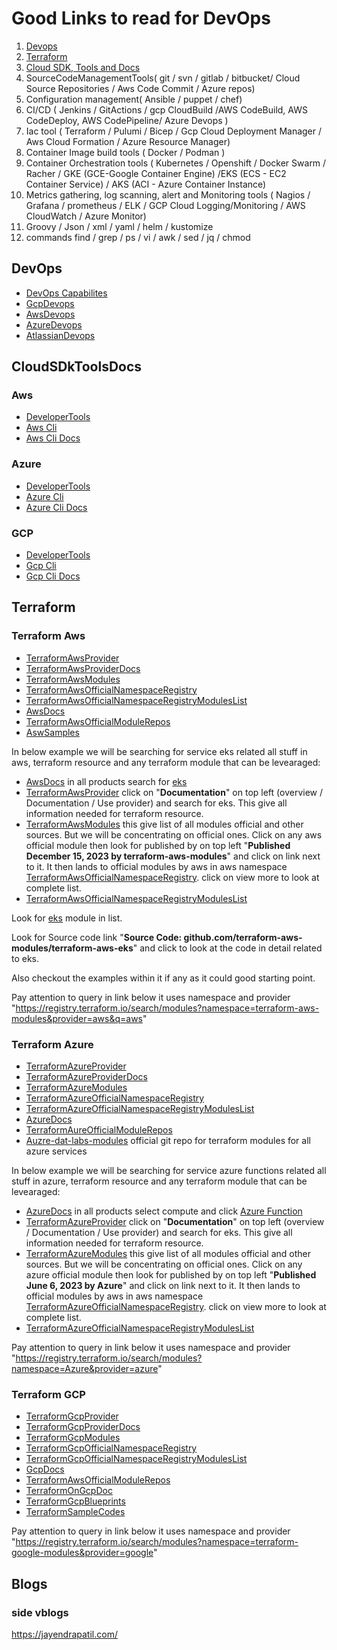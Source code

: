 # Good Links to read for DevOps
1. [Devops](#Devops)
2. [Terraform](#Terraform)
4. [Cloud SDK, Tools and Docs](#CloudSDkToolsDocs)
5. SourceCodeManagementTools( git / svn / gitlab / bitbucket/ Cloud Source Repositories / Aws Code Commit / Azure repos)
6. Configuration management( Ansible / puppet / chef)
7. CI/CD ( Jenkins / GitActions / gcp CloudBuild /AWS CodeBuild, AWS CodeDeploy, AWS CodePipeline/ Azure Devops )
8. Iac tool ( Terraform / Pulumi / Bicep / Gcp Cloud Deployment Manager / Aws Cloud Formation / Azure Resource Manager)
9. Container Image build tools  ( Docker / Podman )
10. Container Orchestration tools ( Kubernetes / Openshift / Docker Swarm / Racher / GKE (GCE-Google Container Engine) /EKS (ECS - EC2 Container Service) / AKS (ACI - Azure Container Instance)
11. Metrics gathering, log scanning, alert and Monitoring tools ( Nagios / Grafana / prometheus / ELK / GCP Cloud Logging/Monitoring / AWS CloudWatch / Azure Monitor) 
12. Groovy / Json / xml / yaml / helm / kustomize 
13. commands find / grep / ps / vi / awk / sed / jq / chmod 

## DevOps
- [DevOps Capabilites](https://dora.dev/devops-capabilities/technical/code-maintainability/)
- [GcpDevops](https://cloud.google.com/devops)
- [AwsDevops](https://aws.amazon.com/devops)
- [AzureDevops](https://azure.microsoft.com/en-us/resources/cloud-computing-dictionary/what-is-devops)
- [AtlassianDevops](https://www.atlassian.com/devops/what-is-devops/devops-culture)


## CloudSDkToolsDocs

### Aws
- [DeveloperTools](https://aws.amazon.com/developer/tools/)
- [Aws Cli](https://aws.amazon.com/cli/?pg=developertools)
- [Aws Cli Docs](https://docs.aws.amazon.com/cli/latest/userguide/welcome-resources.html)

### Azure
- [DeveloperTools](https://azure.microsoft.com/en-us/downloads/)
- [Azure Cli](https://learn.microsoft.com/en-us/cli/azure/install-azure-cli)
- [Azure Cli Docs](https://learn.microsoft.com/en-us/cli/azure/reference-index?view=azure-cli-latest)
  
### GCP
- [DeveloperTools](https://cloud.google.com/sdk?hl=en)
- [Gcp Cli](https://cloud.google.com/cli?hl=en)
- [Gcp Cli Docs](https://cloud.google.com/sdk/gcloud/reference)

  
## Terraform 

### Terraform Aws

- [TerraformAwsProvider](https://registry.terraform.io/providers/hashicorp/aws/latest)
- [TerraformAwsProviderDocs](https://registry.terraform.io/providers/hashicorp/aws/latest/docs)
- [TerraformAwsModules](https://registry.terraform.io/search/modules?provider=aws&q=aws)
- [TerraformAwsOfficialNamespaceRegistry](https://registry.terraform.io/namespaces/terraform-aws-modules)
- [TerraformAwsOfficialNamespaceRegistryModulesList](https://registry.terraform.io/search/modules?namespace=terraform-aws-modules&provider=aws&q=aws) 
- [AwsDocs](https://docs.aws.amazon.com/index.html)
- [TerraformAwsOfficialModuleRepos](https://github.com/terraform-aws-modules)
- [AswSamples](https://github.com/aws-samples)

In below example we will be searching for service eks related all stuff in aws, terraform resource and any terraform module that can be levearaged:
- [AwsDocs](https://docs.aws.amazon.com/index.html) in all products search for [eks](https://docs.aws.amazon.com/eks/?icmpid=docs_homepage_containers)
- [TerraformAwsProvider](https://registry.terraform.io/providers/hashicorp/aws/latest) click on "**Documentation**" on top left (overview / Documentation / Use provider) and search for eks. This give all information needed for terraform resource.
- [TerraformAwsModules](https://registry.terraform.io/search/modules?provider=aws&q=aws) this give list of all modules official and other sources. But we will be concentrating on official ones. Click on any aws official module then look for published by on top left "**Published   December 15, 2023 by terraform-aws-modules**" and click on link next to it. It then lands to official modules by aws in aws namespace  [TerraformAwsOfficialNamespaceRegistry](https://registry.terraform.io/namespaces/terraform-aws-modules). click on view more to look at complete list. 
- [TerraformAwsOfficialNamespaceRegistryModulesList](https://registry.terraform.io/search/modules?namespace=terraform-aws-modules&provider=aws&q=aws)
  
Look for [eks](https://registry.terraform.io/modules/terraform-aws-modules/eks/aws/latest) module in list.
  
Look for Source code link "**Source Code: github.com/terraform-aws-modules/terraform-aws-eks**" and click to look at the code in detail related to eks.

Also checkout the examples within it if any as it could good starting point.
 
Pay attention to query in link below it uses namespace and provider 
"https://registry.terraform.io/search/modules?namespace=terraform-aws-modules&provider=aws&q=aws"

### Terraform Azure

- [TerraformAzureProvider](https://registry.terraform.io/providers/hashicorp/azurerm/latest)
- [TerraformAzureProviderDocs](https://registry.terraform.io/providers/hashicorp/azurerm/latest/docs)
- [TerraformAzureModules](https://registry.terraform.io/browse/modules?provider=azure)
- [TerraformAzureOfficialNamespaceRegistry](https://registry.terraform.io/namespaces/Azure)
- [TerraformAzureOfficialNamespaceRegistryModulesList](https://registry.terraform.io/search/modules?namespace=Azure&provider=azure) 
- [AzureDocs](https://learn.microsoft.com/en-us/azure/?product=popular)
- [TerraformAureOfficialModuleRepos](https://github.com/Azure)
- [Auzre-dat-labs-modules](https://github.com/Azure/azure-data-labs-modules) official git repo for terraform modules for all azure services

In below example we will be searching for service azure functions related all stuff in azure, terraform resource and any terraform module that can be levearaged:
- [AzureDocs](https://learn.microsoft.com/en-us/azure/?product=popular) in all products select compute and click [Azure Function](https://learn.microsoft.com/en-us/azure/azure-functions/)
- [TerraformAzureProvider](https://registry.terraform.io/providers/hashicorp/azurerm/latest) click on "**Documentation**" on top left (overview / Documentation / Use provider) and search for eks. This give all information needed for terraform resource.
- [TerraformAzureModules](https://registry.terraform.io/browse/modules?provider=azure) this give list of all modules official and other sources. But we will be concentrating on official ones. Click on any azure official module then look for published by on top left "**Published June 6, 2023 by Azure**" and click on link next to it. It then lands to official modules by aws in aws namespace [TerraformAzureOfficialNamespaceRegistry](https://registry.terraform.io/namespaces/Azure). click on view more to look at complete list. 
- [TerraformAzureOfficialNamespaceRegistryModulesList](https://registry.terraform.io/search/modules?namespace=Azure&provider=azure) 
  
Pay attention to query in link below it uses namespace and provider 
"https://registry.terraform.io/search/modules?namespace=Azure&provider=azure"



### Terraform GCP

- [TerraformGcpProvider](https://registry.terraform.io/providers/hashicorp/google/latest)
- [TerraformGcpProviderDocs](https://registry.terraform.io/providers/hashicorp/google/latest/docs)
- [TerraformGcpModules](https://registry.terraform.io/browse/modules?provider=google)
- [TerraformGcpOfficialNamespaceRegistry](https://registry.terraform.io/namespaces/terraform-google-modules)
- [TerraformGcpOfficialNamespaceRegistryModulesList](https://registry.terraform.io/search/modules?namespace=terraform-google-modules&provider=google) 
- [GcpDocs](https://cloud.google.com/docs)
- [TerraformAwsOfficialModuleRepos](https://github.com/terraform-aws-modules)
- [TerraformOnGcpDoc](https://cloud.google.com/docs/terraform)
- [TerraformGcpBlueprints](https://cloud.google.com/docs/terraform/blueprints/terraform-blueprints)
- [TerraformSampleCodes](https://cloud.google.com/docs/terraform/samples) 
  
Pay attention to query in link below it uses namespace and provider
"https://registry.terraform.io/search/modules?namespace=terraform-google-modules&provider=google"
  



## Blogs
### side vblogs
https://jayendrapatil.com/

